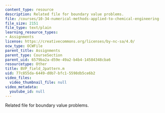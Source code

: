 ```yaml
---
content_type: resource
description: Related file for boundary value problems.
file: /courses/10-34-numerical-methods-applied-to-chemical-engineering-fall-2005/77c855da6449d0b7bfc15598db5ce6b2_BVP_field_Jpattern.m
file_size: 2151
file_type: text/plain
learning_resource_types:
- Assignments
license: https://creativecommons.org/licenses/by-nc-sa/4.0/
ocw_type: OCWFile
parent_title: Assignments
parent_type: CourseSection
parent_uid: 6579ba2a-d59e-49a2-b4b4-14584348cba6
resourcetype: Other
title: BVP_field_Jpattern.m
uid: 77c855da-6449-d0b7-bfc1-5598db5ce6b2
video_files:
  video_thumbnail_file: null
video_metadata:
  youtube_id: null
---
```

Related file for boundary value problems.